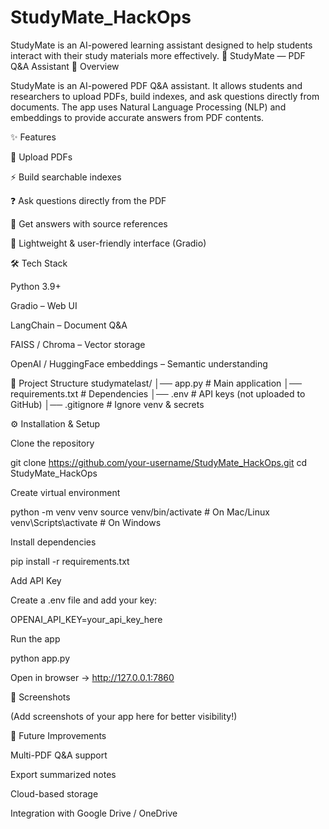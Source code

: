 # StudyMate_HackOps
StudyMate is an AI-powered learning assistant designed to help students interact with their study materials more effectively.
📘 StudyMate — PDF Q&A Assistant
🚀 Overview

StudyMate is an AI-powered PDF Q&A assistant.
It allows students and researchers to upload PDFs, build indexes, and ask questions directly from documents.
The app uses Natural Language Processing (NLP) and embeddings to provide accurate answers from PDF contents.

✨ Features

📂 Upload PDFs

⚡ Build searchable indexes

❓ Ask questions directly from the PDF

🔎 Get answers with source references

🎯 Lightweight & user-friendly interface (Gradio)

🛠️ Tech Stack

Python 3.9+

Gradio – Web UI

LangChain – Document Q&A

FAISS / Chroma – Vector storage

OpenAI / HuggingFace embeddings – Semantic understanding

📂 Project Structure
studymatelast/
│── app.py              # Main application
│── requirements.txt    # Dependencies
│── .env                # API keys (not uploaded to GitHub)
│── .gitignore          # Ignore venv & secrets

⚙️ Installation & Setup

Clone the repository

git clone https://github.com/your-username/StudyMate_HackOps.git
cd StudyMate_HackOps


Create virtual environment

python -m venv venv
source venv/bin/activate   # On Mac/Linux
venv\Scripts\activate      # On Windows


Install dependencies

pip install -r requirements.txt


Add API Key

Create a .env file and add your key:

OPENAI_API_KEY=your_api_key_here


Run the app

python app.py


Open in browser → http://127.0.0.1:7860

📸 Screenshots

(Add screenshots of your app here for better visibility!)

🔮 Future Improvements

Multi-PDF Q&A support

Export summarized notes

Cloud-based storage

Integration with Google Drive / OneDrive
